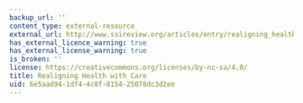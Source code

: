```yaml
---
backup_url: ''
content_type: external-resource
external_url: http://www.ssireview.org/articles/entry/realigning_health_with_care
has_external_licence_warning: true
has_external_license_warning: true
is_broken: ''
license: https://creativecommons.org/licenses/by-nc-sa/4.0/
title: Realigning Health with Care
uid: 6e5aad94-1df4-4c8f-8154-25078dc3d2ee
---
```


